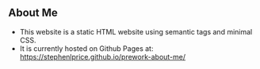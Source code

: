 ## About Me 

* This website is a static HTML website using semantic tags and minimal CSS. 
* It is currently hosted on Github Pages at: https://stephenlprice.github.io/prework-about-me/
